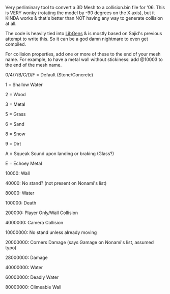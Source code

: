 Very perliminary tool to convert a 3D Mesh to a collision.bin file for '06. This is VERY wonky (rotating the model by -90 degrees on the X axis), but it KINDA works & that's better than NOT having any way to generate collision at all.

The code is heavily tied into [LibGens](https://github.com/DarioSamo/libgens-sonicglvl) & is mostly based on Sajid's previous attempt to write this. So it can be a god damn nightmare to even get compiled.

For collision properties, add one or more of these to the end of your mesh name. For example, to have a metal wall without stickiness: add @10003 to the end of the mesh name.

0/4/7/B/C/D/F = Default (Stone/Concrete)

1 = Shallow Water

2 = Wood

3 = Metal

5 = Grass

6 = Sand

8 = Snow

9 = Dirt

A = Squeak Sound upon landing or braking (Glass?)

E = Echoey Metal

10000: Wall

40000: No stand? (not present on Nonami's list)

80000: Water

100000: Death

200000: Player Only/Wall Collision

4000000: Camera Collision

10000000: No stand unless already moving

20000000: Corners Damage (says Gamage on Nonami's list, assumed typo)

28000000: Damage

40000000: Water

60000000: Deadly Water

80000000: Climeable Wall

